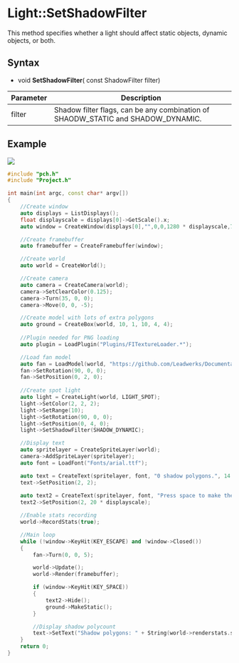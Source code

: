 # Light::SetShadowFilter #
This method specifies whether a light should affect static objects, dynamic objects, or both.

## Syntax ##
- void **SetShadowFilter**( const ShadowFilter filter)

| Parameter | Description | 
| --- | --- |
| filter | Shadow filter flags, can be any combination of SHAODW_STATIC and SHADOW_DYNAMIC. |

## Example ##

![](https://raw.githubusercontent.com/Leadwerks/Documentation/master/Images/Light_SetShadowFilter.gif)

```c++
#include "pch.h"
#include "Project.h"

int main(int argc, const char* argv[])
{
	//Create window
	auto displays = ListDisplays();
	float displayscale = displays[0]->GetScale().x;
	auto window = CreateWindow(displays[0],"",0,0,1280 * displayscale,720 * displayscale);

	//Create framebuffer
	auto framebuffer = CreateFramebuffer(window);

	//Create world
	auto world = CreateWorld();

	//Create camera
	auto camera = CreateCamera(world);
	camera->SetClearColor(0.125);
	camera->Turn(35, 0, 0);
	camera->Move(0, 0, -5);

	//Create model with lots of extra polygons
	auto ground = CreateBox(world, 10, 1, 10, 4, 4);
	
	//Plugin needed for PNG loading
	auto plugin = LoadPlugin("Plugins/FITextureLoader.*");

	//Load fan model
	auto fan = LoadModel(world, "https://github.com/Leadwerks/Documentation/raw/master/Assets/Models/Fanblades/fanblades.glb");
	fan->SetRotation(90, 0, 0);
	fan->SetPosition(0, 2, 0);
	
	//Create spot light
	auto light = CreateLight(world, LIGHT_SPOT);
	light->SetColor(2, 2, 2);
	light->SetRange(10);
	light->SetRotation(90, 0, 0);
	light->SetPosition(0, 4, 0);
	light->SetShadowFilter(SHADOW_DYNAMIC);

	//Display text
	auto spritelayer = CreateSpriteLayer(world);
	camera->AddSpriteLayer(spritelayer);
	auto font = LoadFont("Fonts/arial.ttf");

	auto text = CreateText(spritelayer, font, "0 shadow polygons.", 14.0 * displayscale);
	text->SetPosition(2, 2);
	
	auto text2 = CreateText(spritelayer, font, "Press space to make the ground static.", 14.0 * displayscale);
	text2->SetPosition(2, 20 * displayscale);

	//Enable stats recording
	world->RecordStats(true);

	//Main loop
	while (!window->KeyHit(KEY_ESCAPE) and !window->Closed())
	{
		fan->Turn(0, 0, 5);

		world->Update();
		world->Render(framebuffer);

		if (window->KeyHit(KEY_SPACE))
		{
			text2->Hide();
			ground->MakeStatic();
		}

		//Display shadow polycount
		text->SetText("Shadow polygons: " + String(world->renderstats.shadowpolygons));
	}
	return 0;
}
```